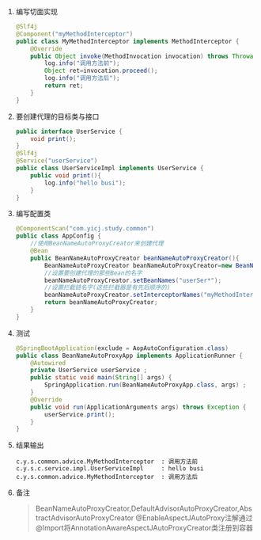 1. 编写切面实现
    ```java
    @Slf4j
    @Component("myMethodInterceptor")
    public class MyMethodInterceptor implements MethodInterceptor {
        @Override
        public Object invoke(MethodInvocation invocation) throws Throwable {
            log.info("调用方法前");
            Object ret=invocation.proceed();
            log.info("调用方法后");
            return ret;
        }
    }
    ```
2. 要创建代理的目标类与接口
    ```java
    public interface UserService {
        void print();
    }
    @Slf4j
    @Service("userService")
    public class UserServiceImpl implements UserService {
        public void print(){
            log.info("hello busi");
        }
    }
    ```
3. 编写配置类
    ```java
    @ComponentScan("com.yicj.study.common")
    public class AppConfig {
        //使用BeanNameAutoProxyCreator来创建代理
        @Bean
        public BeanNameAutoProxyCreator beanNameAutoProxyCreator(){
            BeanNameAutoProxyCreator beanNameAutoProxyCreator=new BeanNameAutoProxyCreator();
            //设置要创建代理的那些Bean的名字
            beanNameAutoProxyCreator.setBeanNames("userSer*");
            //设置拦截链名字(这些拦截器是有先后顺序的)
            beanNameAutoProxyCreator.setInterceptorNames("myMethodInterceptor");
            return beanNameAutoProxyCreator;
        }
    }
    ```
4. 测试
    ```java
    @SpringBootApplication(exclude = AopAutoConfiguration.class)
    public class BeanNameAutoProxyApp implements ApplicationRunner {
        @Autowired
        private UserService userService ;
        public static void main(String[] args) {
            SpringApplication.run(BeanNameAutoProxyApp.class, args) ;
        }
        @Override
        public void run(ApplicationArguments args) throws Exception {
            userService.print();
        }
    }
    ```
5. 结果输出
    ```text
    c.y.s.common.advice.MyMethodInterceptor  : 调用方法前
    c.y.s.c.service.impl.UserServiceImpl     : hello busi
    c.y.s.common.advice.MyMethodInterceptor  : 调用方法后
    ```
6. 备注
   > BeanNameAutoProxyCreator,DefaultAdvisorAutoProxyCreator,AbstractAdvisorAutoProxyCreator
   @EnableAspectJAutoProxy注解通过@Import将AnnotationAwareAspectJAutoProxyCreator类注册到容器

